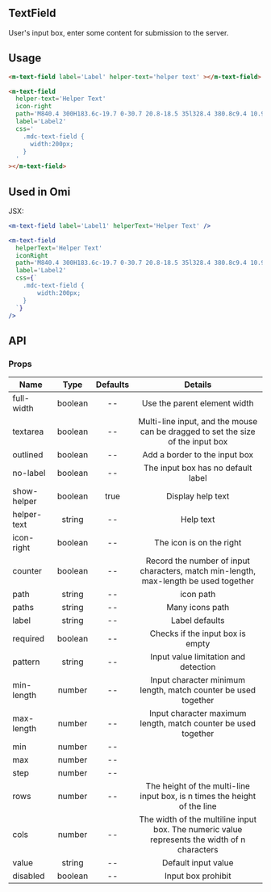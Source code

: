 ## TextField 

User's input box, enter some content for submission to the server.

## Usage

```html
<m-text-field label='Label' helper-text='helper text' ></m-text-field>

<m-text-field
  helper-text='Helper Text'
  icon-right
  path='M840.4 300H183.6c-19.7 0-30.7 20.8-18.5 35l328.4 380.8c9.4 10.9 27.5 10.9 37 0L858.9 335c12.2-14.2 1.2-35-18.5-35z'
  label='Label2'
  css='
    .mdc-text-field {
      width:200px;
    }
  '
></m-text-field>
```

## Used in Omi

JSX:

```jsx
<m-text-field label='Label1' helperText='Helper Text' />

<m-text-field
  helperText='Helper Text'
  iconRight
  path='M840.4 300H183.6c-19.7 0-30.7 20.8-18.5 35l328.4 380.8c9.4 10.9 27.5 10.9 37 0L858.9 335c12.2-14.2 1.2-35-18.5-35z'
  label='Label2'
  css={`
    .mdc-text-field { 
        width:200px;
    }
  `}
/>
```

## API

### Props

|  **Name**  | **Type**        | **Defaults**  | **Details**  |
| ------------- |:-------------:|:-----:|:-------------:|
| full-width | boolean | -- | Use the parent element width |
| textarea | boolean | -- | Multi-line input, and the mouse can be dragged to set the size of the input box |
| outlined | boolean | -- | Add a border to the input box |
| no-label | boolean | -- | The input box has no default label |
| show-helper | boolean | true | Display help text |
| helper-text | string | -- | Help text |
| icon-right | boolean | -- | The icon is on the right |
| counter | boolean | -- | Record the number of input characters, match min-length, max-length be used together |
| path | string | -- | icon path |
| paths | string | -- | Many icons path |
| label | string | -- | Label defaults |
| required | boolean | -- | Checks if the input box is empty |
| pattern | string | -- | Input value limitation and detection |
| min-length | number | -- | Input character minimum length, match counter be used together |
| max-length | number | -- | Input character maximum length, match counter be used together |
| min | number | -- |  |
| max | number | -- |  |
| step | number | -- |  |
| rows | number | -- | The height of the multi-line input box, is n times the height of the line |
| cols | number | -- |  The width of the multiline input box. The numeric value represents the width of n characters |
| value | string | -- | Default input value |
| disabled | boolean | -- | Input box prohibit |
